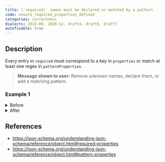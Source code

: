```yaml
---
title: \`required\` names must be declared or matched by a pattern
code: ensure_required_properties_defined
categories: correctness
dialects: 2019-09, 2020-12, draft4, draft6, draft7
autofixable: true
---
```


## Description
Every entry in `required` must correspond to a key in `properties` or match at least one regex in `patternProperties`.

> **Message shown to user:**
> Remove unknown names, declare them, or add a matching pattern.

### Example 1
<details><summary>Before</summary>

```json
{
  "type": "object",
  "required": [
    "a",
    "b",
    "c"
  ],
  "patternProperties": {
    "^a|b$": {
      "type": "string"
    }
  }
}
```
</details>

<details><summary>After</summary>

```json
{
  "type": "object",
  "required": [
    "a",
    "b"
  ],
  "patternProperties": {
    "^a|b$": {
      "type": "string"
    }
  }
}
```
</details>

## References
* <https://json-schema.org/understanding-json-schema/reference/object.html#required-properties>
* <https://json-schema.org/understanding-json-schema/reference/object.html#pattern-properties>

